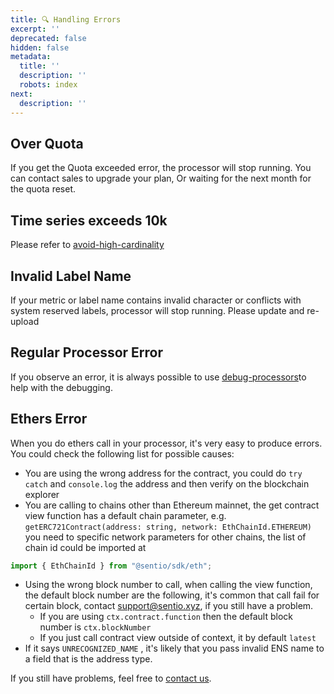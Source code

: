 ```yaml
---
title: 🔍 Handling Errors
excerpt: ''
deprecated: false
hidden: false
metadata:
  title: ''
  description: ''
  robots: index
next:
  description: ''
---
```

## Over Quota

If you get the Quota exceeded error, the processor will stop running. You can contact sales to upgrade your plan, Or waiting for the next month for the quota reset.

## Time series exceeds 10k

Please refer to [avoid-high-cardinality](avoid-high-cardinality "mention")

## Invalid Label Name

If your metric or label name contains invalid character or conflicts with system reserved labels, processor will stop running. Please update and re-upload

## Regular Processor Error

If you observe an error, it is always possible to use [debug-processors](debug-processors "mention")to help with the debugging.

## Ethers Error

When you do ethers call in your processor, it's very easy to produce errors. You could check the following list for possible causes:

* You are using the wrong address for the contract, you could do `try catch`  and `console.log` the address and then verify on the blockchain explorer
*  You are calling to chains other than Ethereum mainnet, the get contract view function has a default chain parameter, e.g.\
  `getERC721Contract(address: string, network: EthChainId.ETHEREUM)`\
  you need to specific network parameters for other chains, the list of chain id could be imported at 

  ```typescript
  import { EthChainId } from "@sentio/sdk/eth";
  ```
* Using the wrong block number to call, when calling the view function, the default block number are the following, it's common that call fail for certain block, contact [support@sentio.xyz](mailto:support@sentio.xyz), if you still have a problem. 
  * If you are using `ctx.contract.function` then the default block number is `ctx.blockNumber` 
  * If you just call contract view outside of context, it by default `latest` 
* If it says `UNRECOGNIZED_NAME` , it's likely that you pass invalid ENS name to a field that is the address type.

 If you still have problems, feel free to [contact us](#getting-help).
